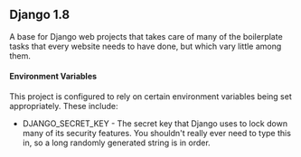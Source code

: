 ## Django 1.8

A base for Django web projects that takes care of many of the boilerplate tasks that every website needs to have done, but which vary little among them.

#### Environment Variables
This project is configured to rely on certain environment variables being set appropriately. These include:

* DJANGO_SECRET_KEY - The secret key that Django uses to lock down many of its security features. You shouldn't really ever need to type this in, so a long randomly generated string is in order.

